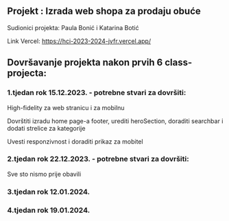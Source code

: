 ## Projekt : Izrada web shopa za prodaju obuće

Sudionici projekta: Paula Bonić i Katarina Botić

Link Vercel: https://hci-2023-2024-jvfr.vercel.app/


## Dovršavanje projekta nakon prvih 6 class-projecta:

### 1.tjedan rok 15.12.2023. - potrebne stvari za dovršiti:

High-fidelity za web stranicu i za mobilnu

Dovrštiti izradu home page-a footer, urediti heroSection, doraditi searchbar i dodati strelice za kategorije

Uvesti responzivnost i doraditi prikaz za mobitel

### 2.tjedan rok 22.12.2023. - potrebne stvari za dovršiti:

Sve sto nismo prije obavili

### 3.tjedan rok 12.01.2024.
### 4.tjedan rok 19.01.2024.
